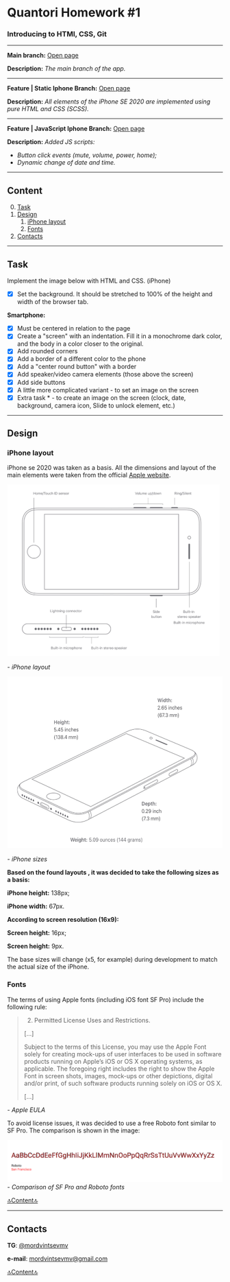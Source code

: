 # Quantori Homework #1

### Introducing to HTMl, CSS, Git

---

**Main branch:** <a href="https://mordvintsevmv.github.io/quantori_homework_1" target="_blank">Open page</a>

**Description:** *The main branch of the app.*

---

**Feature | Static Iphone Branch:** <a href="https://quantori-hw1-feature-static.netlify.app/" target="_blank">Open page</a>

**Description:** *All elements of the iPhone SE 2020 are implemented using pure HTML and CSS (SCSS).*

---

**Feature | JavaScript Iphone Branch:** <a href="https://quantori-hw1-feature-js.netlify.app/" target="_blank">Open page</a>

**Description:** *Added JS scripts:*

- *Button click events (mute, volume, power, home);*
- *Dynamic change of date and time.*

---

## <a name="content">Content</a>

0. [Task](#Task)
0. [Design](#design)
    1. [iPhone layout](#design-iphone)
    1. [Fonts](#design-fonts)
2. [Contacts](#contacts)


---

## <a name="Task">Task</a>

Implement the image below with HTML and CSS. (iPhone)
- [X] Set the background. It should be stretched to 100% of the height and width of the browser tab.

**Smartphone:**
- [X] Must be centered in relation to the page
- [X] Create a "screen" with an indentation. Fill it in a monochrome dark color, and the body in a color closer to the original.
- [X] Add rounded corners
- [X] Add a border of a different color to the phone
- [X] Add a "center round button" with a border
- [X] Add speaker/video camera elements (those above the screen)
- [X] Add side buttons 
- [X] A little more complicated variant - to set an image on the screen
- [X] Extra task  * - to create an image on the screen (clock, date, background, camera icon, Slide to unlock element, etc.)

---

## <a name="design">Design</a>

### <a name="design-iphone">iPhone layout</a>

iPhone se 2020 was taken as a basis.
All the dimensions and layout of the main elements were taken from the official [Apple website](https://www.apple.com/iphone-se/specs/).

<img src="readme-img/iphone-laout.png" alt="iPhone layout" height="400px"/>

*- iPhone layout*

<img src="readme-img/iphone-size.png" alt="iPhone sizes" height="400px"/>

*- iPhone sizes*

**Based on the found layouts , it was decided to take the following sizes as a basis:**

**iPhone height:** 138px;

**iPhone width:** 67px.

**According to screen resolution (16x9):**

**Screen height:** 16px;

**Screen height:** 9px.

The base sizes will change (x5, for example) during development to match the actual size of the iPhone.

### <a name="design-fonts">Fonts</a>

The terms of using Apple fonts (including iOS font SF Pro) include the following rule:

> 2. Permitted License Uses and Restrictions.
> 
> [...]
> 
> Subject to the terms of this License, you may use the Apple Font solely for creating mock-ups of user interfaces to be used in software products running on Apple’s iOS or OS X operating systems, as applicable. The foregoing right includes the right to show the Apple Font in screen shots, images, mock-ups or other depictions, digital and/or print, of such software products running solely on iOS or OS X.
> 
> [...]

*- Apple EULA*

To avoid license issues, it was decided to use a free Roboto font similar to SF Pro. 
The comparison is shown in the image:

![SF Pro vs Roboto](readme-img/sf_roboto_compare.png)
*- Comparison of SF Pro and Roboto fonts*

[🔝Content🔝](#content)

---

## <a name="contacts">Contacts</a>

**TG**: [@mordvintsevmv](https://t.me/mordvintsevmv)

**e-mail**: mordvintsevmv@gmail.com


[🔝Content🔝](#content)
